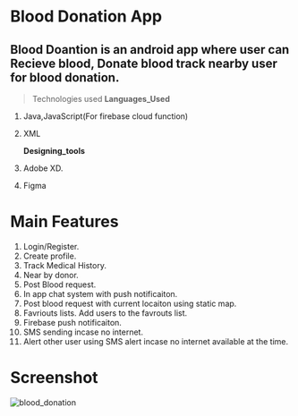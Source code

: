# Blood Donation App

## Blood Doantion is an android app where user can Recieve blood, Donate blood track nearby user for blood donation.

> Technologies used
 **Languages_Used**
1. Java,JavaScript(For firebase cloud function)
2. XML

   **Designing_tools**
3. Adobe XD.
4. Figma

# Main Features

1. Login/Register.
2. Create profile.
3. Track Medical History.
4. Near by donor.
5. Post Blood request.
6. In app chat system with push notificaiton.
7. Post blood request with current locaiton using static map.
8. Favriouts lists. Add users to the favrouts list.
9. Firebase push notificaiton.
10. SMS sending incase no internet.
11. Alert other user using SMS alert incase no internet available at the time.

# Screenshot
![blood_donation](https://user-images.githubusercontent.com/32618321/117581950-8bbdb680-b0b4-11eb-8625-767c8ea4790e.png)
